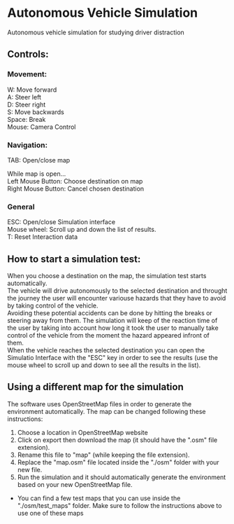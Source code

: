 # Autonomous Vehicle Simulation

Autonomous vehicle simulation for studying driver distraction  
  

## Controls:

### Movement:
W: Move forward  
A: Steer left  
D: Steer right  
S: Move backwards  
Space: Break  
Mouse: Camera Control  

### Navigation:
TAB: Open/close map  

While map is open...  
Left Mouse Button: Choose destination on map  
Right Mouse Button: Cancel chosen destination  

### General
ESC: Open/close Simulation interface  
Mouse wheel: Scroll up and down the list of results.  
T: Reset Interaction data  


## How to start a simulation test:

When you choose a destination on the map, the simulation test starts automatically.  
The vehicle will drive autonomously to the selected destination and throught the journey the user will encounter variouse hazards that they have to avoid by taking control of the vehicle.  
Avoiding these potential accidents can be done by hitting the breaks or steering away from them.
The simulation will keep of the reaction time of the user by taking into account how long it took the user to manually take control of the vehicle from the moment the hazard appeared infront of them.  
When the vehicle reaches the selected destination you can open the Simulatio Interface with the "ESC" key in order to see the results (use the mouse wheel to scroll up and down to see all the results in the list).  


## Using a different map for the simulation
The software uses OpenStreetMap files in order to generate the environment automatically. The map can be changed following these instructions:

1. Choose a location in OpenStreetMap website  
2. Click on export then download the map (it should have the ".osm" file extension).  
3. Rename this file to "map" (while keeping the file extension).  
4. Replace the "map.osm" file located inside the "./osm" folder with your new file.  
5. Run the simulation and it should automatically generate the environment based on your new OpenStreetMap file.  

* You can find a few test maps that you can use inside the "./osm/test_maps" folder. Make sure to follow the instructions above to use one of these maps  

